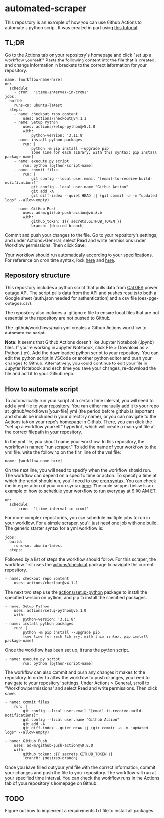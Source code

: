 # automated-scraper
This repository is an example of how you can use Github Actions to automate a python script. It was created in part using [this tutorial](https://www.python-engineer.com/posts/run-python-github-actions/).

## TL;DR
Go to the Actions tab on your repository's homepage and click "set up a workflow yourself." Paste the following content into the file that is created, and change information in brackets to the correct information for your repository. 

```
name: [workflow-name-here]
on:
  schedule:
    - cron:  '[time-interval-in-cron]'
jobs:
  build:
    runs-on: ubuntu-latest
  steps:
    - name: checkout repo content
        uses: actions/checkout@v4.1.1 
    - name: Setup Python
        uses: actions/setup-python@v5.1.0
        with:
            python-version: '3.11.8'
    - name: install python packages
        run: |
            python -m pip install --upgrade pip
            [one line for each library, with this syntax: pip install package-name]
    - name: execute py script 
        run: python [python-script-name]
    - name: commit files
        run: |
            git config --local user.email "[email-to-receive-build-notifications]"
            git config --local user.name "Github Action"
            git add -A
            git diff-index --quiet HEAD || (git commit -a -m "updated logs" --allow-empty)

    - name: GitHub Push
        uses: ad-m/github-push-action@v0.8.0
        with:
            github_token: ${{ secrets.GITHUB_TOKEN }}
            branch: [desired-branch]
```

Commit and push your changes to the file. Go to your repository's settings, and under Actions>General, select Read and write permissions under Workflow permissions. Then click Save.

Your workflow should run automatically according to your specifications. For reference on cron time syntax, look [here](https://docs.gitlab.com/ee/topics/cron/) and [here](https://crontab.guru/).

## Repository structure
This repository includes a python script that pulls data from [Cal OES](https://gis.data.ca.gov/datasets/CalEMA::power-outage-incidents/explore) power outage API. The script pulls data from the API and pushes results to both a Google sheet (auth.json needed for authentication) and a csv file (oes-pge-outages.csv). 

The repository also includes a .gitignore file to ensure local files that are not essential to the repository are not pushed to Github. 

The .github/workflows/main.yml creates a Github Actions workflow to automate the script.

**Note:** It seems that Github Actions doesn't like Jupyter Notebook (.ipynb) files. If you're working in Jupyter Notebook, click File > Download as > Python (.py). Add the downloaded python script to your repository. You can edit the python script in VSCode or another python editor and push your changes to Github. Alternatively, you could continue to edit your file in Jupyter Notebook and each time you save your changes, re-download the file and add it to your Github repo.

## How to automate script
To automatically run your script at a certain time interval, you will need to add a yml file to your repository. You can either manually add it to your repo at .github/workflows/\[your-file\].yml (the period before github is important and should be included in your directory name), or you can navigate to the Actions tab on your repo's homepage in Github. There, you can click the "set up a workflow yourself" hyperlink, which will create a main.yml file at the correct filepath in your repository. 

In the yml file, you should name your workflow. In this repository, the workflow is named "run scraper." To add the name of your workflow to the yml file, write the following on the first line of the yml file:

```
name: [workflow-name-here]
```

On the next line, you will need to specify when the workflow should run. The workflow can depend on a specific time or action. To specify a time at which the script should run, you'll need to use [cron syntax](https://docs.gitlab.com/ee/topics/cron/). You can check the interpretation of your cron syntax [here](https://crontab.guru/). The code snippet below is an example of how to schedule your workflow to run everyday at 9:00 AM ET.

```
on:
  schedule:
    - cron:  '[time-interval-in-cron]'
```

For more complex repositories, you can schedule multiple jobs to run in your workflow. For a simple scraper, you'll just need one job with one build. The generic starter syntax for a yml workflow is:

```
jobs:
  build:
    runs-on: ubuntu-latest
  steps:
```

Followed by a list of steps the workflow should follow. For this scraper, the workflow first uses the [actions/checkout](https://github.com/actions/checkout) package to navigate the current repository.

```
- name: checkout repo content
    uses: actions/checkout@v4.1.1 
```

The next two step use the [actions/setup-python](https://github.com/actions/setup-python) package to install the specified version on python, and pip to install the specified packages. 

```
- name: Setup Python
    uses: actions/setup-python@v5.1.0
    with:
        python-version: '3.11.8'
- name: install python packages
    run: |
        python -m pip install --upgrade pip
        [one line for each library, with this syntax: pip install package-name]
```

Once the workflow has been set up, it runs the python script.

```
- name: execute py script 
        run: python [python-script-name]
```

The workflow can also commit and push any changes it makes to the repository. In order to allow the workflow to push changes, you need to navigate to your repository' settings. Under Actions > General, scroll to "Workflow permissions" and select Read and write permissions. Then click save.

```
- name: commit files
    run: |
        git config --local user.email "[email-to-receive-build-notifications]"
        git config --local user.name "Github Action"
        git add -A
        git diff-index --quiet HEAD || (git commit -a -m "updated logs" --allow-empty)

- name: GitHub Push
    uses: ad-m/github-push-action@v0.8.0
    with:
        github_token: ${{ secrets.GITHUB_TOKEN }}
         branch: [desired-branch]
```

Once you have filled out your yml file with the correct information, commit your changes and push the file to your repository. The workflow will run at your specified time interval. You can check the workflow runs in the Actions tab of your repository's homepage on Github.

## TODO
Figure out how to implement a requirements.txt file to install all packages.
